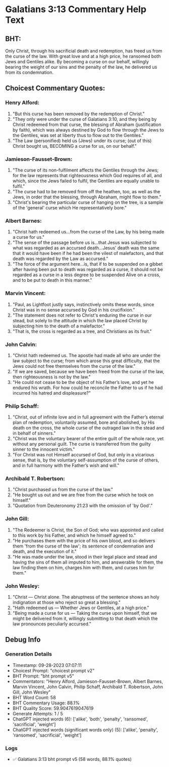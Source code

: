# Galatians 3:13 Commentary Help Text

## BHT:
Only Christ, through his sacrificial death and redemption, has freed us from the curse of the law. With great love and at a high price, he ransomed both Jews and Gentiles alike. By becoming a curse on our behalf, willingly bearing the weight of our sins and the penalty of the law, he delivered us from its condemnation.

## Choicest Commentary Quotes:
### Henry Alford:
1. "But this curse has been removed by the redemption of Christ."
2. "They only were under the curse of Galatians 3:10, and they being by Christ redeemed from that curse, the blessing of Abraham (justification by faith), which was always destined by God to flow through the Jews to the Gentiles, was set at liberty thus to flow out to the Gentiles."
3. "The Law (personified) held us (Jews) under its curse; (out of this) Christ bought us, BECOMING a curse for us, on our behalf."

### Jamieson-Fausset-Brown:
1. "The curse of its non-fulfilment affects the Gentiles through the Jews; for the law represents that righteousness which God requires of all, and which, since the Jews failed to fulfil, the Gentiles are equally unable to fulfil."
2. "The curse had to be removed from off the heathen, too, as well as the Jews, in order that the blessing, through Abraham, might flow to them."
3. "Christ's bearing the particular curse of hanging on the tree, is a sample of the 'general' curse which He representatively bore."

### Albert Barnes:
1. "Christ hath redeemed us...from the curse of the Law, by his being made a curse for us." 
2. "The sense of the passage before us is...that Jesus was subjected to what was regarded as an accursed death...Jesus’ death was the same that it would have been if he had been the vilest of malefactors, and that death was regarded by the Law as accursed."
3. "The force of the argument here...is, that if to be suspended on a gibbet after having been put to death was regarded as a curse, it should not be regarded as a curse in a less degree to be suspended Alive on a cross, and to be put to death in this manner."

### Marvin Vincent:
1. "Paul, as Lightfoot justly says, instinctively omits these words, since Christ was in no sense accursed by God in his crucifixion."
2. "The statement does not refer to Christ's enduring the curse in our stead, but solely to the attitude in which the law placed Christ by subjecting him to the death of a malefactor."
3. "That is, the cross is regarded as a tree, and Christians as its fruit."

### John Calvin:
1. "Christ hath redeemed us. The apostle had made all who are under the law subject to the curse; from which arose this great difficulty, that the Jews could not free themselves from the curse of the law."
2. "If we are saved, because we have been freed from the curse of the law, then righteousness is not by the law."
3. "He could not cease to be the object of his Father’s love, and yet he endured his wrath. For how could he reconcile the Father to us if he had incurred his hatred and displeasure?"

### Philip Schaff:
1. "Christ, out of infinite love and in full agreement with the Father’s eternal plan of redemption, voluntarily assumed, bore and abolished, by His death on the cross, the whole curse of the outraged law in the stead and in behalf of sinners."
2. "Christ was the voluntary bearer of the entire guilt of the whole race, yet without any personal guilt. The curse is transferred from the guilty sinner to the innocent victim."
3. "For Christ was not Himself accursed of God, but only in a vicarious sense, that is, by the voluntary self-assumption of the curse of others, and in full harmony with the Father’s wish and will."

### Archibald T. Robertson:
1. "Christ purchased us from the curse of the law."
2. "He bought us out and we are free from the curse which he took on himself."
3. "Quotation from Deuteronomy 21:23 with the omission of 'by God'."

### John Gill:
1. "The Redeemer is Christ, the Son of God; who was appointed and called to this work by his Father, and which he himself agreed to."
2. "He purchases them with the price of his own blood, and so delivers them 'from the curse of the law'; its sentence of condemnation and death, and the execution of it."
3. "He was made under the law, stood in their legal place and stead and having the sins of them all imputed to him, and answerable for them, the law finding them on him, charges him with them, and curses him for them."

### John Wesley:
1. "Christ — Christ alone. The abruptness of the sentence shows an holy indignation at those who reject so great a blessing."
2. "Hath redeemed us — Whether Jews or Gentiles, at a high price."
3. "Being made a curse for us — Taking the curse upon himself, that we might be delivered from it, willingly submitting to that death which the law pronounces peculiarly accursed."


## Debug Info
### Generation Details
- Timestamp: 09-28-2023 07:07:11
- Choicest Prompt: "choicest prompt v2"
- BHT Prompt: "bht prompt v5"
- Commentators: "Henry Alford, Jamieson-Fausset-Brown, Albert Barnes, Marvin Vincent, John Calvin, Philip Schaff, Archibald T. Robertson, John Gill, John Wesley"
- BHT Word Count: 58
- BHT Commentary Usage: 88.1%
- BHT Quality Score: 59.9047619047619
- Generate Attempts: 1 / 5
- ChatGPT injected words (6):
	['alike', 'both', 'penalty', 'ransomed', 'sacrificial', 'weight']
- ChatGPT injected words (significant words only) (5):
	['alike', 'penalty', 'ransomed', 'sacrificial', 'weight']

### Logs
- ✅ Galatians 3:13 bht prompt v5 (58 words, 88.1% quotes)